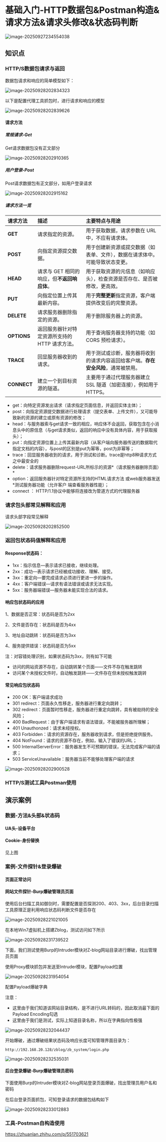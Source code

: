 # 基础入门-HTTP数据包&Postman构造&请求方法&请求头修改&状态码判断

![image-20250927234554038](https://img.yatjay.top/md/20250927234554201.png)

## 知识点
### HTTP/S数据包请求与返回

数据包请求和响应的简单模型如下：

![image-20250928202834323](https://img.yatjay.top/md/20250928202834363.png)

以下是配置代理工具抓包时，进行请求和响应的模型

![image-20250928202839626](https://img.yatjay.top/md/20250928202839664.png)

#### 请求方法

##### 常规请求-Get

Get请求数据包没有正文部分

![image-20250928202910365](https://img.yatjay.top/md/20250928202910398.png)

##### 用户登录-Post

Post请求数据包有正文部分，如用户登录请求

![image-20250928202915162](https://img.yatjay.top/md/20250928202915196.png)

##### 请求方法一览

| 请求方法    | 描述                                           | 主要特点与用途                                               |
| :---------- | :--------------------------------------------- | :----------------------------------------------------------- |
| **GET**     | 请求指定的资源。                               | 用于获取数据，请求参数在 URL 中，不应有请求体。              |
| **POST**    | 向指定资源提交数据。                           | 用于创建新资源或提交数据（如表单、文件），数据在请求体中。可能导致状态变更。 |
| **HEAD**    | 请求与 GET 相同的响应，但**不返回响应体**。    | 用于获取资源的元信息（如响应头），检查资源是否存在、是否被修改，更高效。 |
| **PUT**     | 向指定位置上传其最新内容。                     | 用于**完整更新**指定资源，客户端提供改变后的完整资源。       |
| **DELETE**  | 请求服务器删除指定的资源。                     | 用于删除服务器上的资源。                                     |
| **OPTIONS** | 返回服务器针对特定资源所支持的 HTTP 请求方法。 | 用于查询服务器支持的功能（如 CORS 预检请求）。               |
| **TRACE**   | 回显服务器收到的请求。                         | 用于测试或诊断，服务器将收到的请求内容返回给客户端。**存在安全风险**，通常被禁用。 |
| **CONNECT** | 建立一个到目标资源的隧道。                     | 主要用于通过代理服务器建立 SSL 隧道（加密连接），例如用于 HTTPS。 |

- get：向特定资源发出请求（请求指定页面信息，并返回实体主体）；
- post：向指定资源提交数据进行处理请求（提交表单、上传文件），又可能导致新的资源的建立或原有资源的修改；
- head：与服务器索与get请求一致的相应，响应体不会返回，获取包含在小消息头中的原信息（与get请求类似，返回的响应中没有具体内容，用于获取报头）；
- put：向指定资源位置上上传其最新内容（从客户端向服务器传送的数据取代指定文档的内容），与post的区别是put为幂等，post为非幂等；
- trace：回显服务器收到的请求，用于测试和诊断。trace是http8种请求方式之中最安全的
- delete：请求服务器删除request-URL所标示的资源*（请求服务器删除页面）*
- option：返回服务器针对特定资源所支持的HTML请求方法 或web服务器发送*测试服务器功能（允许客户 端查看服务器性能）；
- connect ： HTTP/1.1协议中能够将连接改为管道方式的代理服务器

### 请求包头部常见解释和应用

请求头部字段常见解释

![image-20250928202852500](https://img.yatjay.top/md/20250928202852550.png)



### 返回包状态码值解释和应用

#### Response状态码：

- 1xx：指示信息—表示请求已接收，继续处理。
- 2xx：成功—表示请求已经被成功接收、理解、接受。
- 3xx：重定向—要完成请求必须进行更进一步的操作。
- 4xx：客户端错误—请求有语法错误或请求无法实现。
- 5xx：服务器端错误—服务器未能实现合法的请求。

#### 响应包状态码的应用

1、数据是否正常：状态码是否为2xx

2、文件是否存在：状态码是否为4xx

3、地址自动跳转：状态码是否为3xx

4、服务提供错误：状态码是否为5xx

注：对容错处理识别，如果状态码为3xx，则有如下可能

- 访问的网站资源不存在，自动跳转某个页面——文件不存在触发跳转
- 访问某个未授权文件时，自动触发跳转——文件存在但未授权触发跳转

#### 常见响应包状态码

- 200 OK：客户端请求成功
- 301 redirect：页面永久性移走，服务器进行重定向跳转；
- 302 redirect：页面暂时性移走，服务器进行重定向跳转，具有被劫持的安全风险；
- 400 BadRequest：由于客户端请求有语法错误，不能被服务器所理解；
- 401 Unauthonzed：请求未经授权。
- 403 Forbidden：请求的资源存在，服务器收到请求，但是拒绝提供服务。
- 404 NotFound：请求的资源不存在，例如，输入了错误的URL；
- 500 InternalServerError：服务器发生不可预期的错误，无法完成客户端的请求；
- 503 ServiceUnavailable：服务器当前不能够处理客户端的请求

![image-20250928202900528](https://img.yatjay.top/md/20250928202900572.png)

### HTTP/S测试工具Postman使用











































## 演示案例
### 数据-方法&头部&状态码



#### UA头-设备平台







#### Cookie-身份替换




见上图





### 案例-文件探针&登录爆破

#### 页面正常访问





#### 网站文件探针-Burp爆破管理员页面

使用后台扫描工具如御剑时，需要配置是否探测200、403、3xx，后台目录扫描工具原理正是利用响应状态码判断文件是否存在

![image-20250928221021005](https://img.yatjay.top/md/20250928221021038.png)

在本地Win7虚拟机上搭建Zblog，测试访问如下所示

![image-20250928231739522](https://img.yatjay.top/md/20250928231739585.png)

下面，我们测试使用Burp的Intruder模块对Z-blog网站目录进行爆破，找出管理员页面

使用Proxy模块抓包并发送至Intruder模块，配置Payload位置

![image-20250928231954054](https://img.yatjay.top/md/20250928231954102.png)

配置Payload爆破字典

注意：

- 这里由于我们知道该网站目录结构，是不进行URL转码的，因此取消最下面的Payload Encoding勾选
- 这里由于我们是测试，实际上知道目录名称，所以在字典指向性极强

![image-20250928232044437](https://img.yatjay.top/md/20250928232044502.png)

开始爆破，通过爆破结果状态码及响应长度可知管理界面目录为：

`http://192.168.20.128/zblog/zb_system/login.php`

![image-20250928232535031](https://img.yatjay.top/md/20250928232535068.png)

#### 后台登录爆破-Burp爆破管理员密码

下面使用Burp的Intruder模块对Z-blog网站登录页面爆破，找出管理员用户名和密码

在后台登录页面抓包，可知登录请求的数据包结构如下

![image-20250928233012883](https://img.yatjay.top/md/20250928233012947.png)





### 工具-Postman自构造使用

https://zhuanlan.zhihu.com/p/551703621